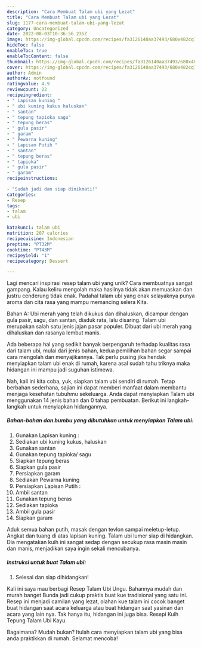 ```yaml
---
description: "Cara Membuat Talam ubi yang Lezat"
title: "Cara Membuat Talam ubi yang Lezat"
slug: 1177-cara-membuat-talam-ubi-yang-lezat
category: Uncategorized
date: 2022-08-03T10:36:56.235Z
image: https://img-global.cpcdn.com/recipes/fa3126140aa37493/680x482cq70/talam-ubi-foto-resep-utama.jpg
hideToc: false
enableToc: true
enableTocContent: false
thumbnail: https://img-global.cpcdn.com/recipes/fa3126140aa37493/680x482cq70/talam-ubi-foto-resep-utama.jpg
cover: https://img-global.cpcdn.com/recipes/fa3126140aa37493/680x482cq70/talam-ubi-foto-resep-utama.jpg
author: Admin
authorAv: notfound
ratingvalue: 4.9
reviewcount: 22
recipeingredient:
- " Lapisan kuning "
- " ubi kuning kukus haluskan"
- " santan"
- " tepung tapioka sagu"
- " tepung beras"
- " gula pasir"
- " garam"
- " Pewarna kuning"
- " Lapisan Putih "
- " santan"
- " tepung beras"
- " tapioka"
- " gula pasir"
- " garam"
recipeinstructions:

- "Sudah jadi dan siap dinikmati!"
categories:
- Resep
tags:
- talam
- ubi

katakunci: talam ubi 
nutrition: 207 calories
recipecuisine: Indonesian
preptime: "PT32M"
cooktime: "PT43M"
recipeyield: "1"
recipecategory: Dessert

---
```





Lagi mencari inspirasi resep talam ubi yang unik? Cara membuatnya sangat gampang. Kalau keliru mengolah maka hasilnya tidak akan memuaskan dan justru cenderung tidak enak. Padahal talam ubi yang enak selayaknya punya aroma dan cita rasa yang mampu memancing selera Kita.





Bahan A: Ubi merah yang telah dikukus dan dihaluskan, dicampur dengan gula pasir, sagu, dan santan, diaduk rata, lalu disaring. Talam ubi merupakan salah satu jenis jajan pasar populer. Dibuat dari ubi merah yang dihaluskan dan rasanya lembut manis.

Ada beberapa hal yang sedikit banyak berpengaruh terhadap kualitas rasa dari talam ubi, mulai dari jenis bahan, kedua pemilihan bahan segar sampai cara mengolah dan menyajikannya. Tak perlu pusing jika hendak menyiapkan talam ubi enak di rumah, karena asal sudah tahu triknya maka hidangan ini mampu jadi suguhan istimewa.






Nah, kali ini kita coba, yuk, siapkan talam ubi sendiri di rumah. Tetap berbahan sederhana, sajian ini dapat memberi manfaat dalam membantu menjaga kesehatan tubuhmu sekeluarga. Anda dapat menyiapkan Talam ubi menggunakan 14 jenis bahan dan 0 tahap pembuatan. Berikut ini langkah-langkah untuk menyiapkan hidangannya.

<!--inarticleads1-->

##### Bahan-bahan dan bumbu yang dibutuhkan untuk menyiapkan Talam ubi:

1. Gunakan  Lapisan kuning :
1. Sediakan  ubi kuning kukus, haluskan
1. Gunakan  santan
1. Gunakan  tepung tapioka/ sagu
1. Siapkan  tepung beras
1. Siapkan  gula pasir
1. Persiapkan  garam
1. Sediakan  Pewarna kuning
1. Persiapkan  Lapisan Putih :
1. Ambil  santan
1. Gunakan  tepung beras
1. Sediakan  tapioka
1. Ambil  gula pasir
1. Siapkan  garam


Aduk semua bahan putih, masak dengan tevlon sampai meletup-letup. Angkat dan tuang di atas lapisan kuning. Talam ubi lumer siap di hidangkan. Dia mengatakan kuih ini sangat sedap dengan secukup rasa masin masin dan manis, menjadikan saya ingin sekali mencubanya. 

<!--inarticleads2-->

##### Instruksi untuk buat Talam ubi:


1. Selesai dan siap dihidangkan!

Kali ini saya mau berbagi Resep Talam Ubi Ungu. Bahannya mudah dan murah banget Bunda jadi cukup praktis buat kue tradisional yang satu ini. Resep ini menjadi camilan yang lezat, olahan kue talam ini cocok banget buat hidangan saat acara keluarga atau buat hidangan saat yasinan dan acara yang lain nya. Tak hanya itu, hidangan ini juga bisa. Resepi Kuih Tepung Talam Ubi Kayu. 

Bagaimana? Mudah bukan? Itulah cara menyiapkan talam ubi yang bisa anda praktikkan di rumah. Selamat mencoba!
